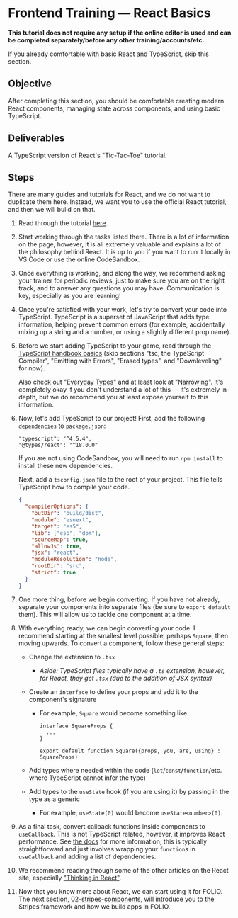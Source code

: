 # Frontend Training — React Basics

**This tutorial does not require any setup if the online editor is used and can be completed
separately/before any other training/accounts/etc.**

If you already comfortable with basic React and TypeScript, skip this section.

## Objective

After completing this section, you should be comfortable creating modern React components, managing
state across components, and using basic TypeScript.

## Deliverables

A TypeScript version of React's "Tic-Tac-Toe" tutorial.

## Steps

There are many guides and tutorials for React, and we do not want to duplicate them here. Instead,
we want you to use the official React tutorial, and then we will build on that.

1. Read through the tutorial [here](https://react.dev/learn/tutorial-tic-tac-toe).

1. Start working through the tasks listed there. There is a lot of information on the page, however,
   it is all extremely valuable and explains a lot of the philosophy behind React. It is up to you
   if you want to run it locally in VS Code or use the online CodeSandbox.

1. Once everything is working, and along the way, we recommend asking your trainer for periodic
   reviews, just to make sure you are on the right track, and to answer any questions you may have.
   Communication is key, especially as you are learning!

1. Once you're satisfied with your work, let's try to convert your code into TypeScript. TypeScript
   is a superset of JavaScript that adds type information, helping prevent common errors (for
   example, accidentally mixing up a string and a number, or using a slightly different prop name).

1. Before we start adding TypeScript to your game, read through the
   [TypeScript handbook basics](https://www.typescriptlang.org/docs/handbook/2/basic-types.html)
   (skip sections "tsc, the TypeScript Compiler", "Emitting with Errors", "Erased types", and
   "Downleveling" for now).

   Also check out
   ["Everyday Types"](https://www.typescriptlang.org/docs/handbook/2/everyday-types.html) and at
   least look at ["Narrowing"](https://www.typescriptlang.org/docs/handbook/2/narrowing.html). It's
   completely okay if you don't understand a lot of this — it's extremely in-depth, but we do
   recommend you at least expose yourself to this information.

1. Now, let's add TypeScript to our project! First, add the following `dependencies` to
   `package.json`:

   ```json5
   "typescript": "^4.5.4",
   "@types/react": "^18.0.0"
   ```

   If you are not using CodeSandbox, you will need to run `npm install` to install these new
   dependencies.

   Next, add a `tsconfig.json` file to the root of your project. This file tells TypeScript how to
   compile your code.

   ```json
   {
     "compilerOptions": {
       "outDir": "build/dist",
       "module": "esnext",
       "target": "es5",
       "lib": ["es6", "dom"],
       "sourceMap": true,
       "allowJs": true,
       "jsx": "react",
       "moduleResolution": "node",
       "rootDir": "src",
       "strict": true
     }
   }
   ```

1. One more thing, before we begin converting. If you have not already, separate your components
   into separate files (be sure to `export default` them). This will allow us to tackle one
   component at a time.

1. With everything ready, we can begin converting your code. I recommend starting at the smallest
   level possible, perhaps `Square`, then moving upwards. To convert a component, follow these
   general steps:

   - Change the extension to `.tsx`
     - _Aside: TypeScript files typically have a `.ts` extension, however, for React, they get
       `.tsx` (due to the addition of JSX syntax)_
   - Create an `interface` to define your props and add it to the component's signature

     - For example, `Square` would become something like:

       ```tsx
       interface SquareProps {
         ...
       }

       export default function Square({props, you, are, using} : SquareProps)
       ```

   - Add types where needed within the code (`let`/`const`/`function`/etc. where TypeScript cannot
     infer the type)
   - Add types to the `useState` hook (if you are using it) by passing in the type as a generic
     - For example, `useState(0)` would become `useState<number>(0)`.

1. As a final task, convert callback functions inside components to `useCallback`. This is not
   TypeScript related, however, it improves React performance. See
   [the docs](https://react.dev/reference/react/useCallback) for more information; this is typically
   straightforward and just involves wrapping your `function`s in `useCallback` and adding a list of
   dependencies.

1. We recommend reading through some of the other articles on the React site, especially
   ["Thinking in React"](https://reactjs.org/docs/thinking-in-react).

1. Now that you know more about React, we can start using it for FOLIO. The next section,
   [02-stripes-components](./02-stripes-components.md), will introduce you to the Stripes framework
   and how we build apps in FOLIO.
